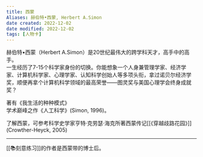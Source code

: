 ```yaml
---
title: 西蒙
Aliases: 赫伯特•西蒙, Herbert A.Simon
date created: 2022-12-02
date modified: 2022-12-02
tags: [人物卡]
---
```


赫伯特•西蒙（Herbert A.Simon）是20世纪最伟大的跨学科天才，高手中的高手。  
一生经历了7-15个科学家身份的切换。你能想象一个人身兼管理学家、经济学家、计算机科学家、心理学家、认知科学创始人等多项头衔，拿过诺贝尔经济学奖，顺便再拿个计算机科学领域的最高荣誉——图灵奖与美国心理学会终身成就奖？


著有《我生活的种种模式》  
学术巅峰之作《人工科学》(Simon, 1996)。

了解西蒙，可参考科学史学家亨特·克劳瑟·海克所著西蒙传记[[《穿越歧路花园》]](Crowther-Heyck, 2005)

---
[[📚刻意练习]]的作者是西蒙带的博士后。